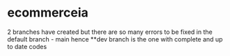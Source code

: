 # ecommerceia
2 branches have created but there are so many errors to be fixed in the default branch - main hence **dev branch is the one with complete and up to date codes
